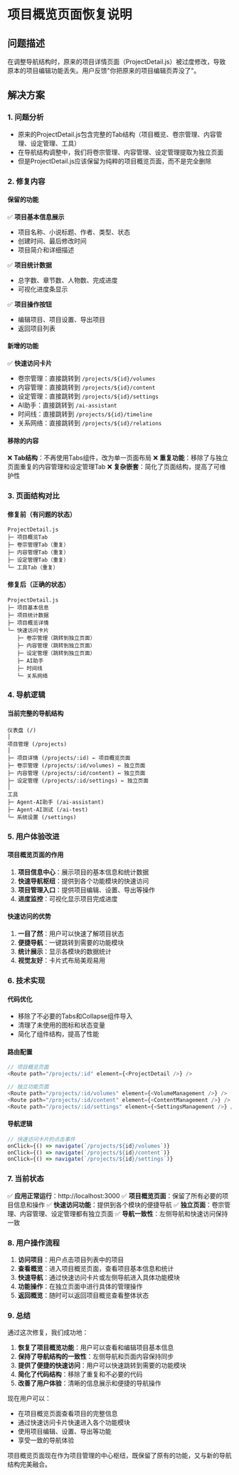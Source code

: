 # 项目概览页面恢复说明

## 问题描述

在调整导航结构时，原来的项目详情页面（ProjectDetail.js）被过度修改，导致原本的项目编辑功能丢失。用户反馈"你把原来的项目编辑页弄没了"。

## 解决方案

### 1. 问题分析
- 原来的ProjectDetail.js包含完整的Tab结构（项目概览、卷宗管理、内容管理、设定管理、工具）
- 在导航结构调整中，我们将卷宗管理、内容管理、设定管理提取为独立页面
- 但是ProjectDetail.js应该保留为纯粹的项目概览页面，而不是完全删除

### 2. 修复内容

#### 保留的功能
✅ **项目基本信息展示**
- 项目名称、小说标题、作者、类型、状态
- 创建时间、最后修改时间
- 项目简介和详细描述

✅ **项目统计数据**
- 总字数、章节数、人物数、完成进度
- 可视化进度条显示

✅ **项目操作按钮**
- 编辑项目、项目设置、导出项目
- 返回项目列表

#### 新增的功能
✅ **快速访问卡片**
- 卷宗管理：直接跳转到 `/projects/${id}/volumes`
- 内容管理：直接跳转到 `/projects/${id}/content`
- 设定管理：直接跳转到 `/projects/${id}/settings`
- AI助手：直接跳转到 `/ai-assistant`
- 时间线：直接跳转到 `/projects/${id}/timeline`
- 关系网络：直接跳转到 `/projects/${id}/relations`

#### 移除的内容
❌ **Tab结构**：不再使用Tabs组件，改为单一页面布局
❌ **重复功能**：移除了与独立页面重复的内容管理和设定管理Tab
❌ **复杂嵌套**：简化了页面结构，提高了可维护性

### 3. 页面结构对比

#### 修复前（有问题的状态）
```
ProjectDetail.js
├─ 项目概览Tab
├─ 卷宗管理Tab（重复）
├─ 内容管理Tab（重复）
├─ 设定管理Tab（重复）
└─ 工具Tab（重复）
```

#### 修复后（正确的状态）
```
ProjectDetail.js
├─ 项目基本信息
├─ 项目统计数据
├─ 项目概览详情
└─ 快速访问卡片
   ├─ 卷宗管理（跳转到独立页面）
   ├─ 内容管理（跳转到独立页面）
   ├─ 设定管理（跳转到独立页面）
   ├─ AI助手
   ├─ 时间线
   └─ 关系网络
```

### 4. 导航逻辑

#### 当前完整的导航结构
```
仪表盘 (/)
│
项目管理 (/projects)
│
├─ 项目详情 (/projects/:id) ← 项目概览页面
├─ 卷宗管理 (/projects/:id/volumes) ← 独立页面
├─ 内容管理 (/projects/:id/content) ← 独立页面
├─ 设定管理 (/projects/:id/settings) ← 独立页面
│
工具
├─ Agent-AI助手 (/ai-assistant)
├─ Agent-AI测试 (/ai-test)
└─ 系统设置 (/settings)
```

### 5. 用户体验改进

#### 项目概览页面的作用
1. **项目信息中心**：展示项目的基本信息和统计数据
2. **快速导航枢纽**：提供到各个功能模块的快速访问
3. **项目管理入口**：提供项目编辑、设置、导出等操作
4. **进度监控**：可视化显示项目完成进度

#### 快速访问的优势
1. **一目了然**：用户可以快速了解项目状态
2. **便捷导航**：一键跳转到需要的功能模块
3. **统计展示**：显示各模块的数据统计
4. **视觉友好**：卡片式布局美观易用

### 6. 技术实现

#### 代码优化
- 移除了不必要的Tabs和Collapse组件导入
- 清理了未使用的图标和状态变量
- 简化了组件结构，提高了性能

#### 路由配置
```javascript
// 项目概览页面
<Route path="/projects/:id" element={<ProjectDetail />} />

// 独立功能页面
<Route path="/projects/:id/volumes" element={<VolumeManagement />} />
<Route path="/projects/:id/content" element={<ContentManagement />} />
<Route path="/projects/:id/settings" element={<SettingsManagement />} />
```

#### 导航逻辑
```javascript
// 快速访问卡片的点击事件
onClick={() => navigate(`/projects/${id}/volumes`)}
onClick={() => navigate(`/projects/${id}/content`)}
onClick={() => navigate(`/projects/${id}/settings`)}
```

### 7. 当前状态

✅ **应用正常运行**：http://localhost:3000
✅ **项目概览页面**：保留了所有必要的项目信息和操作
✅ **快速访问功能**：提供到各个模块的便捷导航
✅ **独立页面**：卷宗管理、内容管理、设定管理都有独立页面
✅ **导航一致性**：左侧导航和快速访问保持一致

### 8. 用户操作流程

1. **访问项目**：用户点击项目列表中的项目
2. **查看概览**：进入项目概览页面，查看项目基本信息和统计
3. **快速导航**：通过快速访问卡片或左侧导航进入具体功能模块
4. **功能操作**：在独立页面中进行具体的管理操作
5. **返回概览**：随时可以返回项目概览查看整体状态

### 9. 总结

通过这次修复，我们成功地：

1. **恢复了项目概览功能**：用户可以查看和编辑项目基本信息
2. **保持了导航结构的一致性**：左侧导航和页面内容保持同步
3. **提供了便捷的快速访问**：用户可以快速跳转到需要的功能模块
4. **简化了代码结构**：移除了重复和不必要的代码
5. **改善了用户体验**：清晰的信息展示和便捷的导航操作

现在用户可以：
- 在项目概览页面查看项目的完整信息
- 通过快速访问卡片快速进入各个功能模块
- 使用项目编辑、设置、导出等功能
- 享受一致的导航体验

项目概览页面现在作为项目管理的中心枢纽，既保留了原有的功能，又与新的导航结构完美融合。
